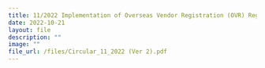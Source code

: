 ```yaml
---
title: 11/2022 Implementation of Overseas Vendor Registration (OVR) Regime
date: 2022-10-21
layout: file
description: ""
image: ""
file_url: /files/Circular_11_2022 (Ver 2).pdf
---
```







